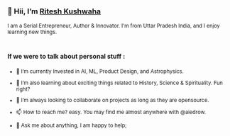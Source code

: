 ### 👋 Hii, I’m [Ritesh Kushwaha](https://aiedrow.co.in) 
<sub>I am a Serial Entrepreneur, Author & Innovator. I'm from Uttar Pradesh India, and I enjoy learning new things.</sub>

#

#### If we were to talk about personal stuff :
<sub>
  
- 👀 I’m currently Invested in AI, ML, Product Design, and Astrophysics.
 
- 🌱 I’m also learning about exciting things related to History, Science & Spirituality. Fun right?

- 💞️ I’m always looking to collaborate on projects as long as they are opensource.

- 📫 How to reach me? easy. You may find me almost anywhere with @aiedrow.

- 💬 Ask me about anything, I am happy to help;
</sub>

<!---
aiedrow/aiedrow is a ✨ special ✨ repository because its `README.md` (this file) appears on your GitHub profile.
You can click the Preview link to take a look at your changes.
--->

